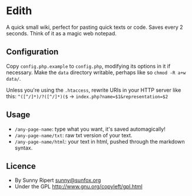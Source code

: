 Edith
=====

A quick small wiki, perfect for pasting quick texts or code.
Saves every 2 seconds. Think of it as a magic web notepad.

Configuration
-------------

Copy `config.php.example` to `config.php`, modifying its options in it if necessary.
Make the `data` directory writable, perhaps like so `chmod -R a+w data/`.

Unless you're using the `.htaccess`, rewrite URIs in your HTTP server like this:
`^([^/]*)/?([^/]*)($` -> `index.php?name=$1&representation=$2`


Usage
-----

- `/any-page-name`: type what you want, it's saved automagically!
- `/any-page-name/txt`: raw txt version of your text.
- `/any-page-name/html`: your text in html, pushed through the markdown syntax.


Licence
------

- By Sunny Ripert <sunny@sunfox.org>
- Under the GPL http://www.gnu.org/copyleft/gpl.html
